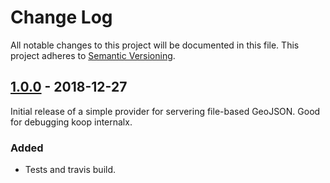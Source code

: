 # Change Log
All notable changes to this project will be documented in this file.
This project adheres to [Semantic Versioning](http://semver.org/).

## [1.0.0] - 2018-12-27
Initial release of a simple provider for servering file-based GeoJSON. Good for debugging koop internalx.

### Added
* Tests and travis build.

[1.0.0]: https://github.com/koopjs/koop-provider-file-geojson/releases/tag/v1.0.0